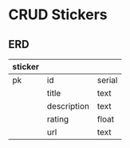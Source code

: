 # CRUD Stickers

## ERD
| sticker 	|             	|        	|
|---------	|-------------	|--------	|
| pk      	| id          	| serial 	|
|         	| title       	| text   	|
|         	| description 	| text   	|
|         	| rating      	| float  	|
|         	| url         	| text   	|